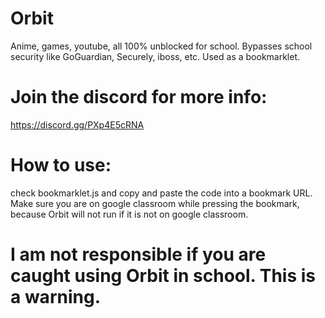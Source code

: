 # Orbit
Anime, games, youtube, all 100% unblocked for school. Bypasses school security like GoGuardian, Securely, iboss, etc.
Used as a bookmarklet. 


# Join the discord for more info:
https://discord.gg/PXp4E5cRNA

# How to use:

check bookmarklet.js and copy and paste the code into a bookmark URL. Make sure you are on google classroom while pressing the bookmark, because Orbit will not run if it is not on google classroom. 

# I am not responsible if you are caught using Orbit in school. This is a warning.



